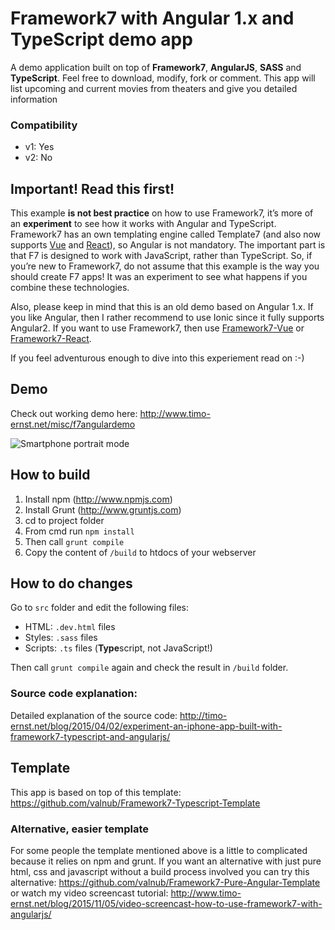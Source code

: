 # Framework7 with Angular 1.x and TypeScript demo app

A demo application built on top of **Framework7**, **AngularJS**, **SASS** and **TypeScript**. Feel free to download, modify, fork or comment. This app will list upcoming and current movies from theaters and give you detailed information

### Compatibility
- v1: Yes
- v2: No

## Important! Read this first!
This example **is not best practice** on how to use Framework7, it’s more of an **experiment** to see how it works with Angular and TypeScript. Framework7 has an own templating engine called Template7 (and also now supports [Vue](http://framework7.io/vue) and [React](http://framework7.io/react)), so Angular is not mandatory. The important part is that F7 is designed to work with JavaScript, rather than TypeScript. So, if you’re new to Framework7, do not assume that this example is the way you should create F7 apps! It was an experiment to see what happens if you combine these technologies.

Also, please keep in mind that this is an old demo based on Angular 1.x. If you like Angular, then I rather recommend to use Ionic since it fully supports Angular2. If you want to use Framework7, then use [Framework7-Vue](http://framework7.io/vue) or [Framework7-React](http://framework7.io/react).

If you feel adventurous enough to dive into this experiement read on :-)

## Demo
Check out working demo here: http://www.timo-ernst.net/misc/f7angulardemo

![Smartphone portrait mode](http://www.timo-ernst.net/wp-content/uploads/2015/04/Foto-02.04.15-01-44-28-169x300.png)

## How to build
1. Install npm (http://www.npmjs.com)
2. Install Grunt (http://www.gruntjs.com)
3. cd to project folder
4. From cmd run `npm install`
5. Then call `grunt compile`
6. Copy the content of `/build` to htdocs of your webserver

## How to do changes

Go to `src` folder and edit the following files:

- HTML: `.dev.html` files
- Styles: `.sass` files
- Scripts: `.ts` files (**Type**script, not JavaScript!)

Then call `grunt compile` again and check the result in `/build` folder.

### Source code explanation:
Detailed explanation of the source code: http://timo-ernst.net/blog/2015/04/02/experiment-an-iphone-app-built-with-framework7-typescript-and-angularjs/

## Template

This app is based on top of this template: https://github.com/valnub/Framework7-Typescript-Template

### Alternative, easier template

For some people the template mentioned above is a little to complicated because it relies on npm and grunt. If you want an alternative with just pure html, css and javascript without a build process involved you can try this alternative: https://github.com/valnub/Framework7-Pure-Angular-Template or watch my video screencast tutorial: http://www.timo-ernst.net/blog/2015/11/05/video-screencast-how-to-use-framework7-with-angularjs/
